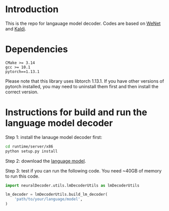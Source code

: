 # Introduction
This is the repo for langauage model decoder. Codes are based on [WeNet](https://github.com/wenet-e2e/wenet) and [Kaldi](https://github.com/kaldi-asr/kaldi).

# Dependencies
```
CMake >= 3.14
gcc >= 10.1
pytorch==1.13.1
```

Please note that this library uses libtorch 1.13.1. If you have other versions of pytorch installed, you may need to uninstall them first and then install the correct version.


# Instructions for build and run the language model decoder

Step 1: install the lanauge model decoder first:
```bash
cd runtime/server/x86
python setup.py install
```

Step 2: download the [language model]().

Step 3: test if you can run the following code. You need ~40GB of memory to run this code.
```python
import neuralDecoder.utils.lmDecoderUtils as lmDecoderUtils

lm_decoder = lmDecoderUtils.build_lm_decoder(
    'path/to/your/language/model',
)
```



